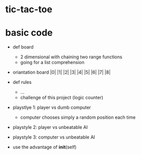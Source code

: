 # tic-tac-toe

# basic code
- def board 
    - 2 dimensional with chaining two range functions 
    - going for a list comprehension 

- oriantation board 
    |0| |1| |2|
    |3| |4| |5|
    |6| |7| |8|

- def rules
    - ...
    - challenge of this project (logic counter)



- playstlye 1: player vs dumb computer
    - computer chooses simply a random position each time

- playstyle 2: player vs unbeatable AI

- playstyle 3: computer vs unbeatable AI 

- use the advantage of __init__(self)
